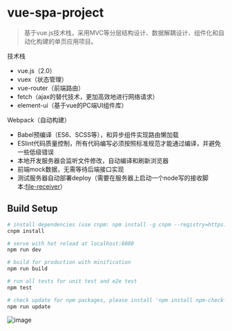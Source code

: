# vue-spa-project
> 基于vue.js技术栈，采用MVC等分层结构设计、数据解耦设计、组件化和自动化构建的单页应用项目。

技术栈

- vue.js（2.0）
- vuex（状态管理）
- vue-router（前端路由）
- fetch（ajax的替代技术，更加高效地进行网络请求）
- element-ui（基于vue的PC端UI组件库）


Webpack（自动构建）

- Babel预编译（ES6、SCSS等），和异步组件实现路由懒加载
- ESlint代码质量控制，所有代码编写必须按照标准规范才能通过编译，并避免一些低级错误
- 本地开发服务器会监听文件修改，自动编译和刷新浏览器
- 前端mock数据，无需等待后端接口实现
- 测试服务器自动部署deploy（需要在服务器上启动一个node写的接收脚本:[file-receiver](https://github.com/xiaoping6688/file-receiver)）


## Build Setup

``` bash
# install dependencies (use cnpm: npm install -g cnpm --registry=https://registry.npm.taobao.org)
cnpm install

# serve with hot reload at localhost:8080
npm run dev

# build for production with minification
npm run build

# run all tests for unit test and e2e test
npm test

# check update for npm packages, please install 'npm install npm-check-updates -g' at first
npm run update
```

![image](https://raw.githubusercontent.com/xiaoping6688/vue-spa-project/master/static/img/screenshot.png)
